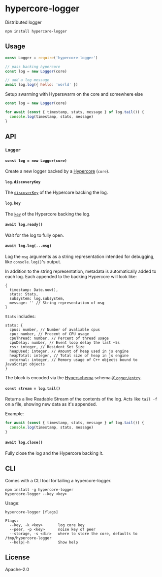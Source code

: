 # hypercore-logger

Distributed logger

```
npm install hypercore-logger
```

## Usage

``` js
const Logger = require('hypercore-logger')

// pass backing hypercore
const log = new Logger(core)

// add a log message
await log.log({ hello: 'world' })
```

Setup swarming with Hyperswarm on the core and somewhere else

```js
const log = new Logger(core)

for await (const { timestamp, stats, message } of log.tail()) {
  console.log(timestamp, stats, message)
}
```

## API

### `Logger`

#### `const log = new Logger(core)`

Create a new logger backed by a [Hypercore](https://github.com/holepunchto/hypercore) (`core`).

#### `log.discoveryKey`

The [`discoverKey`](https://github.com/holepunchto/hypercore#corediscoverykey) of the Hypercore backing the log.

#### `log.key`

The [`key`](https://github.com/holepunchto/hypercore#corekey) of the Hypercore backing the log.

#### `await log.ready()`

Wait for the log to fully open.

#### `await log.log(...msg)`

Log the `msg` arguments as a string representation intended for debugging, like `console.log()`'s output.

In addition to the string representation, metadata is automatically added to each log. Each appended to the backing Hypercore will look like:

```
{
  timestamp: Date.now(),
  stats: Stats,
  subsystem: log.subsystem,
  message: '' // String representation of msg
}
```

`Stats` includes:

```
stats: {
  cpus: number, // Number of avaliable cpus
  cpu: number, // Precent of CPU usage
  cpuThread: number, // Percent of thread usage
  cpuDelay: number, // Event loop delay the last ~5s
  rss: integer, // Resident Set Size
  heapUsed: integer, // Amount of heap used in js engine
  heapTotal: integer, // Total size of heap in js engine
  external: integer, // Memory usage of C++ objects bound to JavaScript objects
}
```

The block is encoded via the [Hyperschema](https://github.com/holepunchto/hyperschema) schema [`@logger/entry`](./build.js).

#### `const stream = log.tail()`

Returns a live Readable Stream of the contents of the log. Acts like `tail -f`
on a file, showing new data as it's appended.

Example:
```js
for await (const { timestamp, stats, message } of log.tail()) {
  console.log(timestamp, stats, message)
}
```

#### `await log.close()`

Fully close the log and the Hypercore backing it.

## CLI

Comes with a CLI tool for tailing a hypercore-logger.

```
npm install -g hypercore-logger
hypercore-logger --key <key>
```

Usage:

```
hypercore-logger [flags]

Flags:
  --key, -k <key>       log core key
  --peer, -p <key>      noise key of peer
  --storage, -s <dir>   where to store the core, defaults to /tmp/hypercore-logger
  --help|-h             Show help
```

## License

Apache-2.0
